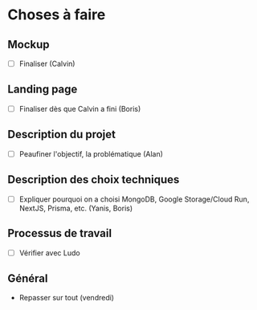 # Choses à faire

## Mockup

- [ ] Finaliser (Calvin)

## Landing page

- [ ] Finaliser dès que Calvin a fini (Boris)

## Description du projet

- [ ] Peaufiner l'objectif, la problématique (Alan)

## Description des choix techniques

- [ ] Expliquer pourquoi on a choisi MongoDB, Google Storage/Cloud Run, NextJS, Prisma, etc. (Yanis, Boris)

## Processus de travail

- [ ] Vérifier avec Ludo

## Général

- Repasser sur tout (vendredi)
